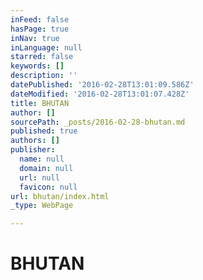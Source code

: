 ```yaml
---
inFeed: false
hasPage: true
inNav: true
inLanguage: null
starred: false
keywords: []
description: ''
datePublished: '2016-02-28T13:01:09.586Z'
dateModified: '2016-02-28T13:01:07.428Z'
title: BHUTAN
author: []
sourcePath: _posts/2016-02-28-bhutan.md
published: true
authors: []
publisher:
  name: null
  domain: null
  url: null
  favicon: null
url: bhutan/index.html
_type: WebPage

---
```

# BHUTAN